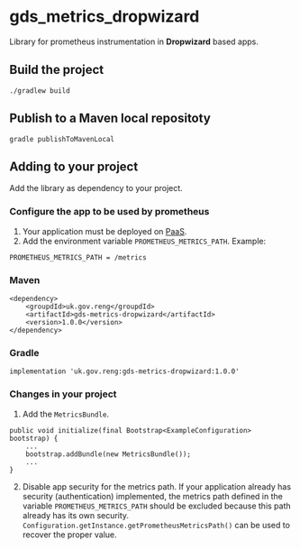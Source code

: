 # gds_metrics_dropwizard
Library for prometheus instrumentation in __Dropwizard__ based apps.

## Build the project
`./gradlew build`

## Publish to a Maven local repositoty
`gradle publishToMavenLocal`

## Adding to your project

Add the library as dependency to your project.

### Configure the app to be used by prometheus

1. Your application must be deployed on [PaaS](https://www.cloud.service.gov.uk/).
2. Add the environment variable `PROMETHEUS_METRICS_PATH`. Example:
```
PROMETHEUS_METRICS_PATH = /metrics
```

### Maven
```
<dependency>
    <groupdId>uk.gov.reng</groupdId>
    <artifactId>gds-metrics-dropwizard</artifactId>
    <version>1.0.0</version>
</dependency>
```

### Gradle
```
implementation 'uk.gov.reng:gds-metrics-dropwizard:1.0.0'
```

### Changes in your project

1. Add the `MetricsBundle`.
```
public void initialize(final Bootstrap<ExampleConfiguration> bootstrap) {
    ...
    bootstrap.addBundle(new MetricsBundle());
    ...
}
```

2. Disable app security for the metrics path.
If your application already has security (authentication) implemented, the metrics path defined in the variable `PROMETHEUS_METRICS_PATH` should be excluded because this path already has its own security. `Configuration.getInstance.getPrometheusMetricsPath()` can be used to recover the proper value.
